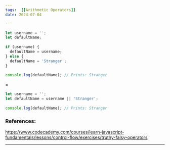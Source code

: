 ```yaml
--- 
tags:  [[Arithmetic Operators]] 
date: 2024-07-04

---
```


```js
let username = '';  
let defaultName;  
  
if (username) {  
  defaultName = username;  
} else {  
  defaultName = 'Stranger';  
}  
  
console.log(defaultName); // Prints: Stranger
```

=

```js
let username = '';  
let defaultName = username || 'Stranger';  
  
console.log(defaultName); // Prints: Stranger
```




### References:
https://www.codecademy.com/courses/learn-javascript-fundamentals/lessons/control-flow/exercises/truthy-falsy-operators

---




